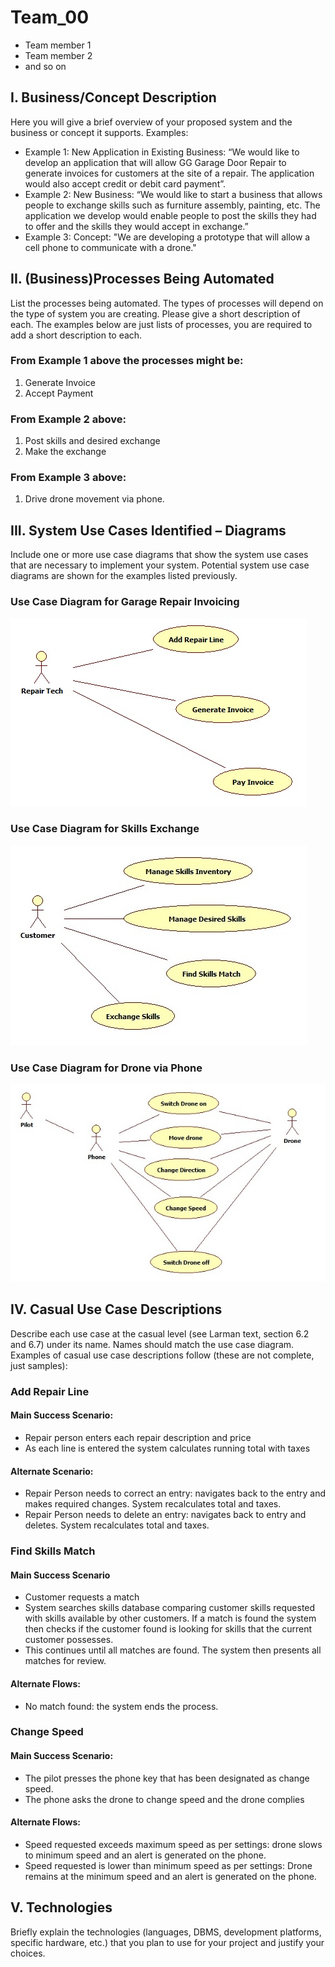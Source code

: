 # Team_00
* Team member 1
* Team member 2
* and so on
## I. Business/Concept Description
Here you will give a brief overview of your proposed system and the business or concept it supports.
Examples:<br>
* Example 1: New Application in Existing Business: “We would like to develop an application that will allow GG Garage Door Repair to generate invoices for customers at the site of a repair. The application would also accept credit or debit card payment”.
* Example 2: New Business: “We would like to start a business that allows people to exchange skills such as furniture assembly, painting, etc. The application we develop would enable people to post the skills they had to offer and the skills they would accept in exchange.”
* Example 3: Concept: "We are developing a prototype that will allow a cell phone to communicate with a drone."
## II. (Business)Processes Being Automated
List the processes being automated. The types of processes will depend on the type of system you are creating. Please give a short description of each. The examples below are just lists of processes, you are required to add a short description to each. 
### From Example 1 above the processes might be:
1. Generate Invoice
1. Accept Payment
### From Example 2 above:
1. Post skills and desired exchange
1. Make the exchange
### From Example 3 above:
1. Drive drone movement via phone.

## III. System Use Cases Identified – Diagrams
Include one or more use case diagrams that show the system use cases that are necessary to implement your system. Potential system use case diagrams are shown for the examples listed previously.
### Use Case Diagram for Garage Repair Invoicing 
![](./Images/GarageRepairInvoicing.jpg)
### Use Case Diagram for Skills Exchange
![](./Images/Skills.jpg)
### Use Case Diagram for Drone via Phone
![](./Images/Drone.jpg)
## IV. Casual Use Case Descriptions
Describe each use case at the casual level (see Larman text, section 6.2 and 6.7) under its name. Names should match the use case diagram. Examples of casual use case descriptions follow (these are not complete, just samples): 
### Add Repair Line
#### Main Success Scenario:
* Repair person enters each repair description and price
* As each line is entered the system calculates running total with taxes
#### Alternate Scenario:
* Repair Person needs to correct an entry: navigates back to the entry and makes required changes. System recalculates total and taxes.
* Repair Person needs to delete an entry: navigates back to entry and deletes. System recalculates total and taxes.
### Find Skills Match
#### Main Success Scenario
* Customer requests a match
* System searches skills database comparing customer skills requested with skills available by other customers. If a match is found the system then checks if the customer found is looking for skills that the current customer possesses.
* This continues until all matches are found. The system then presents all matches for review.
#### Alternate Flows:
* No match found: the system ends the process.

### Change Speed 
#### Main Success Scenario:
* The pilot presses the phone key that has been designated as change speed.
* The phone asks the drone to change speed and the drone complies 
#### Alternate Flows:
* Speed requested exceeds maximum speed as per settings: drone slows to minimum speed and an alert is generated on the phone.
* Speed requested is lower than minimum speed as per settings: Drone remains at the minimum speed and an alert is generated on the phone.

## V. Technologies
Briefly explain the technologies (languages, DBMS, development platforms, specific hardware, etc.) that you plan to use for your project and justify your choices.
